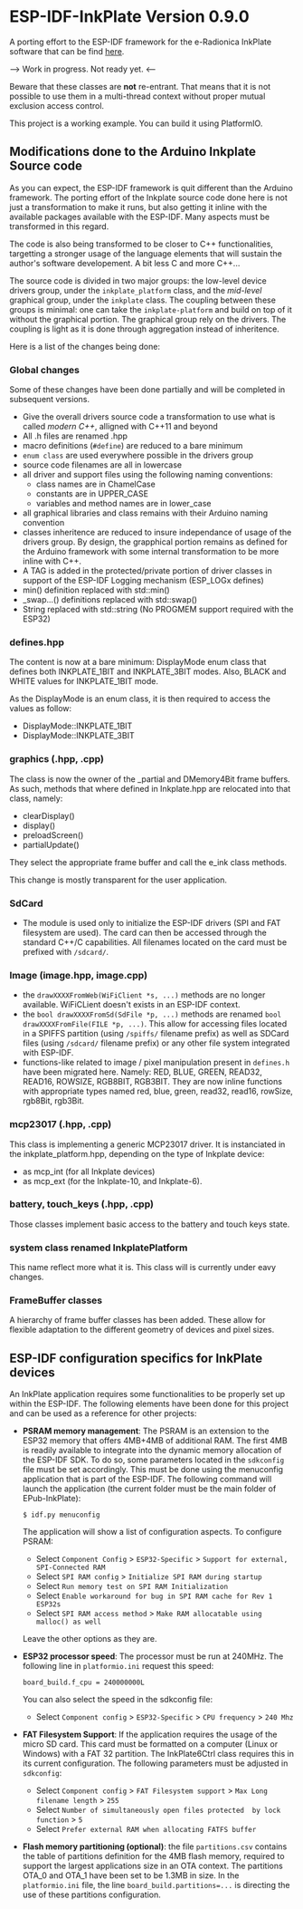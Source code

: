 # ESP-IDF-InkPlate Version 0.9.0

A porting effort to the ESP-IDF framework for the e-Radionica InkPlate software that can be find [here](https://github.com/e-radionicacom/Inkplate-Arduino-library).

--> Work in progress. Not ready yet. <--

Beware that these classes are **not** re-entrant. That means that it is not possible to use them in a multi-thread context without proper mutual exclusion access control. 

This project is a working example. You can build it using PlatformIO. 

## Modifications done to the Arduino Inkplate Source code

As you can expect, the ESP-IDF framework is quit different than the Arduino framework. The porting effort of the Inkplate source code done here is not just a transformation to make it runs, but also getting it inline with the available packages available with the ESP-IDF. Many aspects must be transformed in this regard. 

The code is also being transformed to be closer to C++ functionalities, targetting a stronger usage of the language elements that will sustain the author's software developement. A bit less C and more C++...

The source code is divided in two major groups: the low-level device drivers group, under the `inkplate_platform` class, and the *mid-level* graphical group, under the `inkplate` class. The coupling between these groups is minimal: one can take the `inkplate-platform` and build on top of it without the graphical portion. The graphical group rely on the drivers. The coupling is light as it is done through aggregation instead of inheritence.

Here is a list of the changes being done:

### Global changes

Some of these changes have been done partially and will be completed in subsequent versions.

- Give the overall drivers source code a transformation to use what is called *modern C++*, alligned with C++11 and beyond
- All .h files are renamed .hpp
- macro definitions (`#define`) are reduced to a bare minimum
- `enum class` are used everywhere possible in the drivers group
- source code filenames are all in lowercase
- all driver and support files using the following naming conventions:
  - class names are in ChamelCase
  - constants are in UPPER_CASE
  - variables and method names are in lower_case
- all graphical libraries and class remains with their Arduino naming convention
- classes inheritence are reduced to insure independance of usage of the drivers group. By design, the grapphical portion remains as defined for the Arduino framework with some internal transformation to be more inline with C++.
- A TAG is added in the protected/private portion of driver classes in support of the ESP-IDF Logging mechanism (ESP_LOGx defines)
- min() definition replaced with std::min()
- _swap...() definitions replaced with std::swap()
- String replaced with std::string (No PROGMEM support required with the ESP32)

### defines.hpp

The content is now at a bare minimum: DisplayMode enum class that defines both INKPLATE_1BIT and INKPLATE_3BIT modes. Also, BLACK and WHITE values for INKPLATE_1BIT mode.

As the DisplayMode is an enum class, it is then required to access the values as follow:

- DisplayMode::INKPLATE_1BIT
- DisplayMode::INKPLATE_3BIT
  
### graphics (.hpp, .cpp)

The class is now the owner of the _partial and DMemory4Bit frame buffers. As such, methods that where defined in Inkplate.hpp are relocated into that class, namely:

- clearDisplay()
- display()
- preloadScreen()
- partialUpdate()

They select the appropriate frame buffer and call the e_ink class methods.

This change is mostly transparent for the user application.
  
### SdCard

- The module is used only to initialize the ESP-IDF drivers (SPI and FAT filesystem are used). The card can then be accessed through the standard C++/C capabilities. All filenames located on the card must be prefixed with `/sdcard/`.
  
### Image (image.hpp, image.cpp)

- the `drawXXXXFromWeb(WiFiClient *s, ...)` methods are no longer available. WiFiCLient doesn't exists in an ESP-IDF context.
- the `bool drawXXXXFromSd(SdFile *p, ...)` methods are renamed `bool drawXXXXFromFile(FILE *p, ...)`. This allow for accessing files located in a SPIFFS partition (using `/spiffs/` filename prefix) as well as SDCard files (using `/sdcard/` filename prefix) or any other file system integrated with ESP-IDF.
- functions-like related to image / pixel manipulation present in `defines.h` have been migrated here. Namely: RED, BLUE, GREEN, READ32, READ16, ROWSIZE, RGB8BIT, RGB3BIT. They are now inline functions with appropriate types named red, blue, green, read32, read16, rowSize, rgb8Bit, rgb3Bit.
  
### mcp23017 (.hpp, .cpp)

This class is implementing a generic MCP23017 driver. It is instanciated in the inkplate_platform.hpp, depending on the type of Inkplate device:

- as mcp_int (for all Inkplate devices) 
- as mcp_ext (for the Inkplate-10, and Inkplate-6).

### battery, touch_keys (.hpp, .cpp)

Those classes implement basic access to the battery and touch keys state.

### system class renamed InkplatePlatform

This name reflect more what it is. This class will is currently under eavy changes.

### FrameBuffer classes

A hierarchy of frame buffer classes has been added. These allow for flexible adaptation to the different
geometry of devices and pixel sizes.

## ESP-IDF configuration specifics for InkPlate devices

An InkPlate application requires some functionalities to be properly set up within the ESP-IDF. The following elements have been done for this project and can be used as a reference for other projects:

- **PSRAM memory management**: The PSRAM is an extension to the ESP32 memory that offers 4MB+4MB of additional RAM. The first 4MB is readily available to integrate into the dynamic memory allocation of the ESP-IDF SDK. To do so, some parameters located in the `sdkconfig` file must be set accordingly. This must be done using the menuconfig application that is part of the ESP-IDF. The following command will launch the application (the current folder must be the main folder of EPub-InkPlate):

  ```
  $ idf.py menuconfig
  ```

  The application will show a list of configuration aspects. To configure PSRAM:

  - Select `Component Config` > `ESP32-Specific` > `Support for external, SPI-Connected RAM`
  - Select `SPI RAM config` > `Initialize SPI RAM during startup`
  - Select `Run memory test on SPI RAM Initialization`
  - Select `Enable workaround for bug in SPI RAM cache for Rev 1 ESP32s`
  - Select `SPI RAM access method` > `Make RAM allocatable using malloc() as well`

  Leave the other options as they are. 

- **ESP32 processor speed**: The processor must be run at 240MHz. The following line in `platformio.ini` request this speed:

    ```
    board_build.f_cpu = 240000000L
    ```
  You can also select the speed in the sdkconfig file:

  - Select `Component config` > `ESP32-Specific` > `CPU frequency` > `240 Mhz`

- **FAT Filesystem Support**: If the application requires the usage of the micro SD card. This card must be formatted on a computer (Linux or Windows) with a FAT 32 partition. The InkPlate6Ctrl class requires this in its current configuration. The following parameters must be adjusted in `sdkconfig`:

  - Select `Component config` > `FAT Filesystem support` > `Max Long filename length` > `255`
  - Select `Number of simultaneously open files protected  by lock function` > `5`
  - Select `Prefer external RAM when allocating FATFS buffer`

- **Flash memory partitioning (optional)**: the file `partitions.csv` contains the table of partitions definition for the 4MB flash memory, required to support the largest applications size in an OTA context. The partitions OTA_0 and OTA_1 have been set to be 1.3MB in size. In the `platformio.ini` file, the line `board_build.partitions=...` is directing the use of these partitions configuration. 
 